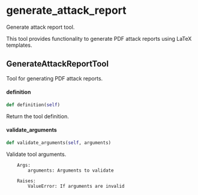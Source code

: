 # generate_attack_report

Generate attack report tool.

This tool provides functionality to generate PDF attack reports
using LaTeX templates.

## GenerateAttackReportTool

Tool for generating PDF attack reports.

#### definition

```python
def definition(self)
```

Return the tool definition.

#### validate_arguments

```python
def validate_arguments(self, arguments)
```

Validate tool arguments.
        
        Args:
            arguments: Arguments to validate
            
        Raises:
            ValueError: If arguments are invalid
